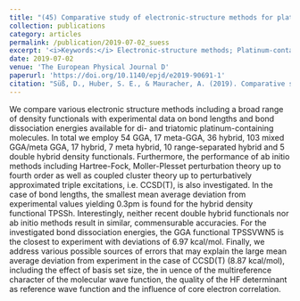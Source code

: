```yaml
---
title: "(45) Comparative study of electronic-structure methods for platinum-containing molecules: bond lengths and bond dissociation energies"
collection: publications
category: articles
permalink: /publication/2019-07-02_suess
excerpt: '<i>Keywords:</i> Electronic-structure methods; Platinum-containing molecules; Bond length; Bond dissociation energy'
date: 2019-07-02
venue: 'The European Physical Journal D'
paperurl: 'https://doi.org/10.1140/epjd/e2019-90691-1'
citation: "Süß, D., Huber, S. E., & Mauracher, A. (2019). Comparative study of electronic-structure methods for platinum-containing molecules: bond lengths and bond dissociation energies. <i>The European Physical Journal D, 73</i>, 135."
---
```


We compare various electronic structure methods including a broad range of density functionals with experimental data on bond lengths and bond dissociation energies available for di- and triatomic platinum-containing molecules. In total we employ 54 GGA, 17 meta-GGA, 36 hybrid, 103 mixed GGA/meta GGA, 17 hybrid, 7 meta hybrid, 10 range-separated hybrid and 5 double hybrid density functionals. Furthermore, the performance of ab initio methods including Hartree-Fock, Moller-Plesset perturbation theory up to fourth order as well as coupled cluster theory up to perturbatively approximated triple excitations, i.e. CCSD(T), is also investigated. In the case of bond lengths, the smallest mean average deviation from experimental values yielding 0.3pm is found for the hybrid density functional TPSSh. Interestingly, neither recent double hybrid functionals nor ab initio methods result in similar, commensurable accuracies. For the investigated bond dissociation energies, the GGA functional TPSSVWN5 is the closest to experiment with deviations of 6.97 kcal/mol. Finally, we address various possible sources of errors that may explain the large mean average deviation from experiment in the case of CCSD(T) (8.87 kcal/mol), including the effect of basis set size, the in uence of the multireference character of the molecular wave function, the quality of the HF determinant as reference wave function and the influence of core electron correlation.